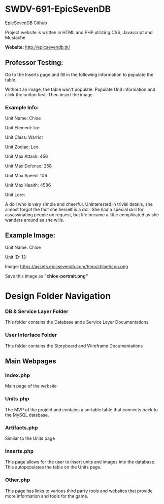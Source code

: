 # SWDV-691-EpicSevenDB
EpicSevenDB Github

Project website is written in HTML and PHP utilizing CSS, Javascript and Mustache. 

**Website:** http://epicsevendb.tk/


## Professor Testing:
Go to the Inserts page and fill in the following information to populate the table. 

Without an image, the table won't populate. 
Populate Unit information and click the button first. Then insert the image. 

### Example Info:
Unit Name: Chloe

Unit Element: Ice

Unit Class: Warrior

Unit Zodiac: Leo

Unit Max Attack: 456

Unit Max Defense: 258

Unit Max Speed: 106

Unit Max Health: 4586

Unit Lore: 

A doll who is very simple and cheerful. Uninterested in trivial details, she almost forgot the fact she herself is a doll. She had a special skill for assassinating people on request, but life became a little complicated as she wanders around as she wills.


## Example Image:
Unit Name: Chloe

Unit ID: 13

Image: https://assets.epicsevendb.com/hero/chloe/icon.png

Save this image as **"chloe-portrait.png"**






# Design Folder Navigation

### DB & Service Layer Folder
This folder contains the Database ande Service Layer Documentations

### User Interface Folder
This folder contains the Storyboard and Wireframe Documentations


## Main Webpages

### Index.php
Main page of the website

### Units.php
The MVP of the project and contains a sortable table that connects back to the MySQL database. 

### Artifacts.php
Similar to the Units page

### Inserts.php
This page allows for the user to insert units and images into the database. This autopopulates the table on the Units page. 

### Other.php
This page has links to various third party tools and websites that provide more information and tools for the game. 

